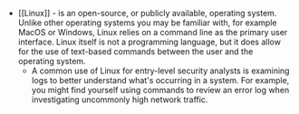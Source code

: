 - [[Linux]] - is an open-source, or publicly available, operating system. Unlike other operating systems you may be familiar with, for example MacOS or Windows, Linux relies on a command line as the primary user interface. Linux itself is not a programming language, but it does allow for the use of text-based commands between the user and the operating system.
	- A common use of Linux for entry-level security analysts is examining logs to better understand what's occurring in a system. For example, you might find yourself using commands to review an error log when investigating uncommonly high network traffic.